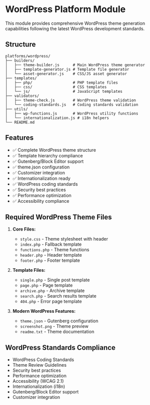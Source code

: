 # WordPress Platform Module

This module provides comprehensive WordPress theme generation capabilities following the latest WordPress development standards.

## Structure

```
platforms/wordpress/
├── builders/
│   ├── theme-builder.js      # Main WordPress theme generator
│   ├── template-generator.js # Template file generator
│   └── asset-generator.js    # CSS/JS asset generator
├── templates/
│   ├── php/                  # PHP template files
│   ├── css/                  # CSS templates
│   └── js/                   # JavaScript templates
├── validators/
│   ├── theme-check.js        # WordPress theme validation
│   └── coding-standards.js   # Coding standards validation
├── utils/
│   ├── wp-functions.js       # WordPress utility functions
│   └── internationalization.js # i18n helpers
└── README.md
```

## Features

- ✅ Complete WordPress theme structure
- ✅ Template hierarchy compliance
- ✅ Gutenberg/Block Editor support
- ✅ theme.json configuration
- ✅ Customizer integration
- ✅ Internationalization ready
- ✅ WordPress coding standards
- ✅ Security best practices
- ✅ Performance optimization
- ✅ Accessibility compliance

## Required WordPress Theme Files

1. **Core Files:**
   - `style.css` - Theme stylesheet with header
   - `index.php` - Fallback template
   - `functions.php` - Theme functions
   - `header.php` - Header template
   - `footer.php` - Footer template

2. **Template Files:**
   - `single.php` - Single post template
   - `page.php` - Page template
   - `archive.php` - Archive template
   - `search.php` - Search results template
   - `404.php` - Error page template

3. **Modern WordPress Features:**
   - `theme.json` - Gutenberg configuration
   - `screenshot.png` - Theme preview
   - `readme.txt` - Theme documentation

## WordPress Standards Compliance

- WordPress Coding Standards
- Theme Review Guidelines
- Security best practices
- Performance optimization
- Accessibility (WCAG 2.1)
- Internationalization (i18n)
- Gutenberg/Block Editor support
- Customizer integration